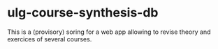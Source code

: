 # ulg-course-synthesis-db
This is a (provisory) soring for a web app allowing to revise theory and exercices of several courses.
